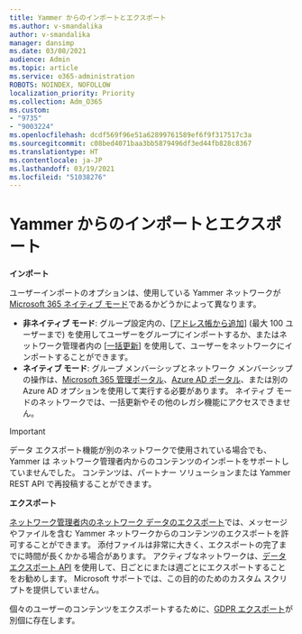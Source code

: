 ```yaml
---
title: Yammer からのインポートとエクスポート
ms.author: v-smandalika
author: v-smandalika
manager: dansimp
ms.date: 03/08/2021
audience: Admin
ms.topic: article
ms.service: o365-administration
ROBOTS: NOINDEX, NOFOLLOW
localization_priority: Priority
ms.collection: Adm_O365
ms.custom:
- "9735"
- "9003224"
ms.openlocfilehash: dcdf569f96e51a62899761589ef6f9f317517c3a
ms.sourcegitcommit: c08bed4071baa3bb5879496df3ed44fb828c8367
ms.translationtype: HT
ms.contentlocale: ja-JP
ms.lasthandoff: 03/19/2021
ms.locfileid: "51038276"
---
```

# <a name="import-and-export-from-yammer"></a>Yammer からのインポートとエクスポート

**インポート**

ユーザーインポートのオプションは、使用している Yammer ネットワークが [Microsoft 365 ネイティブ モード](https://docs.microsoft.com/yammer/configure-your-yammer-network/overview-native-mode)であるかどうかによって異なります。

- **非ネイティブ モード**: グループ設定内の、[[アドレス帳から追加](https://support.microsoft.com/office/manage-yammer-community-members-75253554-d0f3-4148-b835-e6a9a8a0c294)] (最大 100 ユーザーまで) を使用してユーザーをグループにインポートするか、またはネットワーク管理者内の [[一括更新](https://docs.microsoft.com/yammer/manage-yammer-users/add-block-or-remove-users)] を使用して、ユーザーをネットワークにインポートすることができます。
- **ネイティブ モード**: グループ メンバーシップとネットワーク メンバーシップの操作は、[Microsoft 365 管理ポータル](https://docs.microsoft.com/microsoft-365/admin/add-users)、[Azure AD ポータル](https://docs.microsoft.com/azure/active-directory/fundamentals/add-users-azure-active-directory)、または別の Azure AD オプションを使用して実行する必要があります。 ネイティブ モードのネットワークでは、一括更新やその他のレガシ機能にアクセスできません。

> [!IMPORTANT]
> データ エクスポート機能が別のネットワークで使用されている場合でも、Yammer は ネットワーク管理者内からのコンテンツのインポートをサポートしていませんでした。 コンテンツは、パートナー ソリューションまたは Yammer REST API で再投稿することができます。

**エクスポート**

[ネットワーク管理者内のネットワーク データのエクスポート](https://docs.microsoft.com/yammer/manage-security-and-compliance/export-yammer-enterprise-data)では、メッセージやファイルを含む Yammer ネットワークからのコンテンツのエクスポートを許可することができます。 添付ファイルは非常に大きく、エクスポートの完了までに時間が長くかかる場合があります。 アクティブなネットワークは、[データ エクスポート API](https://developer.yammer.com/docs/data-export-api) を使用して、日ごとにまたは週ごとにエクスポートすることをお勧めします。 Microsoft サポートでは、この目的のためのカスタム スクリプトを提供していません。

個々のユーザーのコンテンツをエクスポートするために、[GDPR エクスポート](https://docs.microsoft.com/yammer/manage-security-and-compliance/gdpr-requests-in-yammer-enterprise)が別個に存在します。